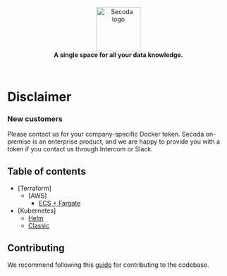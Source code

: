<p align="center">
    <a href="https://secoda.co/"><img src="https://assets.website-files.com/61ddd0b42c51f86c96e1e90e/62117377bce6b19b09f95b92_Group%20492%20(2).png" alt="Secoda logo" height="100"></a> <br>
    <b>A single space for all your data knowledge.</b>
</p> <br>

# Disclaimer

### New customers

Please contact us for your company-specific Docker token. Secoda on-premise is an enterprise product, and we are happy to provide you with a token if you contact us through Intercom or Slack.

## Table of contents

<!-- - [Single deployments](#single-deployments)
  - [Docker Compose](#deplying-secoda-using-docker-compose)
  - [Aptible](#deploying-retool-using-aptible)
- [Managed deployments](#managed-deployments)
  - [General](#general-managed-deployments)
    - [Kubernetes + Helm](#deploying-on-kubernetes-with-helm) -->

- [Terraform]
  - [AWS]
    - [ECS + Fargate](https://github.com/secoda/onpremise/tree/main/terraform/aws)
- [Kubernetes]
  - [Helm](https://github.com/secoda/secoda-helm)
  - [Classic](https://github.com/secoda/onpremise/tree/main/kubernetes/gke)

## Contributing

We recommend following this [guide](https://www.dataschool.io/how-to-contribute-on-github/) for contributing to the codebase.
